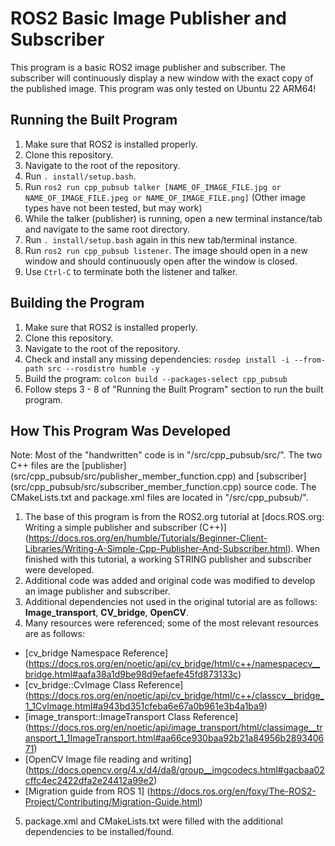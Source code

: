 # ROS2 Basic Image Publisher and Subscriber
This program is a basic ROS2 image publisher and subscriber. The subscriber will continuously display a new window with the exact copy of the published image. 
This program was only tested on Ubuntu 22 ARM64!

## Running the Built Program
1. Make sure that ROS2 is installed properly. 
2. Clone this repository. 
3. Navigate to the root of the repository. 
4. Run `. install/setup.bash`. 
5. Run `ros2 run cpp_pubsub talker [NAME_OF_IMAGE_FILE.jpg or NAME_OF_IMAGE_FILE.jpeg or NAME_OF_IMAGE_FILE.png]` (Other image types have not been tested, but may work)
6. While the talker (publisher) is running, open a new terminal instance/tab and navigate to the same root directory.
7. Run `. install/setup.bash` again in this new tab/terminal instance.
8. Run `ros2 run cpp_pubsub listener`. The image should open in a new window and should continuously open after the window is closed. 
9. Use `Ctrl-C` to terminate both the listener and talker. 

## Building the Program
1. Make sure that ROS2 is installed properly. 
2. Clone this repository. 
3. Navigate to the root of the repository. 
4. Check and install any missing dependencies: `rosdep install -i --from-path src --rosdistro humble -y`
5. Build the program: `colcon build --packages-select cpp_pubsub`
6. Follow steps 3 - 8 of "Running the Built Program" section to run the built program. 

## How This Program Was Developed
Note: Most of the "handwritten" code is in "/src/cpp_pubsub/src/". The two C++ files are the [publisher] (src/cpp_pubsub/src/publisher_member_function.cpp) and [subscriber] (src/cpp_pubsub/src/subscriber_member_function.cpp) source code. The CMakeLists.txt and package.xml files are located in "/src/cpp_pubsub/". 
1. The base of this program is from the ROS2.org tutorial at [docs.ROS.org: Writing a simple publisher and subscriber (C++)] (https://docs.ros.org/en/humble/Tutorials/Beginner-Client-Libraries/Writing-A-Simple-Cpp-Publisher-And-Subscriber.html). When finished with this tutorial, a working STRING publisher and subscriber were developed. 
2. Additional code was added and original code was modified to develop an image publisher and subscriber. 
3. Additional dependencies not used in the original tutorial are as follows: **Image_transport**, **CV_bridge**, **OpenCV**. 
4. Many resources were referenced; some of the most relevant resources are as follows: 
- [cv_bridge Namespace Reference] (https://docs.ros.org/en/noetic/api/cv_bridge/html/c++/namespacecv__bridge.html#aafa38a1d9be98d9efaefe45fd873133c)
- [cv_bridge::CvImage Class Reference] (https://docs.ros.org/en/noetic/api/cv_bridge/html/c++/classcv__bridge_1_1CvImage.html#a943bd351cfeba6e67a0b961e3b4a1ba9)
- [image_transport::ImageTransport Class Reference] (https://docs.ros.org/en/noetic/api/image_transport/html/classimage__transport_1_1ImageTransport.html#aa66ce930baa92b21a84956b289340671)
- [OpenCV Image file reading and writing] (https://docs.opencv.org/4.x/d4/da8/group__imgcodecs.html#gacbaa02cffc4ec2422dfa2e24412a99e2)
- [Migration guide from ROS 1] (https://docs.ros.org/en/foxy/The-ROS2-Project/Contributing/Migration-Guide.html)
5. package.xml and CMakeLists.txt were filled with the additional dependencies to be installed/found. 
